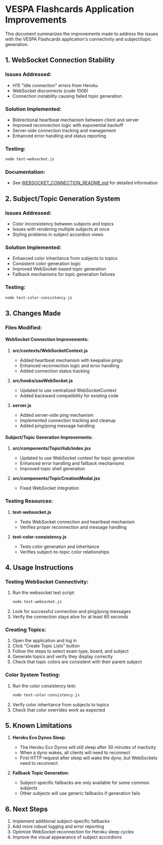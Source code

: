 # VESPA Flashcards Application Improvements

This document summarizes the improvements made to address the issues with the VESPA Flashcards application's connectivity and subject/topic generation.

## 1. WebSocket Connection Stability

### Issues Addressed:
- H15 "Idle connection" errors from Heroku
- WebSocket disconnects (code 1006)
- Connection instability causing failed topic generation

### Solution Implemented:
- Bidirectional heartbeat mechanism between client and server
- Improved reconnection logic with exponential backoff
- Server-side connection tracking and management
- Enhanced error handling and status reporting

### Testing:
```bash
node test-websocket.js
```

### Documentation:
- See [WEBSOCKET_CONNECTION_README.md](./WEBSOCKET_CONNECTION_README.md) for detailed information

## 2. Subject/Topic Generation System

### Issues Addressed:
- Color inconsistency between subjects and topics
- Issues with rendering multiple subjects at once
- Styling problems in subject accordion views

### Solution Implemented:
- Enhanced color inheritance from subjects to topics
- Consistent color generation logic
- Improved WebSocket-based topic generation
- Fallback mechanisms for topic generation failures

### Testing:
```bash
node test-color-consistency.js
```

## 3. Changes Made

### Files Modified:

#### WebSocket Connection Improvements:
1. **src/contexts/WebSocketContext.js**
   - Added heartbeat mechanism with keepalive pings
   - Enhanced reconnection logic and error handling
   - Added connection status tracking

2. **src/hooks/useWebSocket.js**
   - Updated to use centralized WebSocketContext
   - Added backward compatibility for existing code

3. **server.js**
   - Added server-side ping mechanism
   - Implemented connection tracking and cleanup
   - Added ping/pong message handling

#### Subject/Topic Generation Improvements:
1. **src/components/TopicHub/index.jsx**
   - Updated to use WebSocket context for topic generation
   - Enhanced error handling and fallback mechanisms
   - Improved topic shell generation

2. **src/components/TopicCreationModal.jsx**
   - Fixed WebSocket integration

### Testing Resources:
1. **test-websocket.js**
   - Tests WebSocket connection and heartbeat mechanism
   - Verifies proper reconnection and message handling

2. **test-color-consistency.js**
   - Tests color generation and inheritance
   - Verifies subject-to-topic color relationships

## 4. Usage Instructions

### Testing WebSocket Connectivity:
1. Run the websocket test script:
   ```bash
   node test-websocket.js
   ```
2. Look for successful connection and ping/pong messages
3. Verify the connection stays alive for at least 60 seconds

### Creating Topics:
1. Open the application and log in
2. Click "Create Topic Lists" button
3. Follow the steps to select exam type, board, and subject
4. Generate topics and verify they display correctly
5. Check that topic colors are consistent with their parent subject

### Color System Testing:
1. Run the color consistency test:
   ```bash
   node test-color-consistency.js
   ```
2. Verify color inheritance from subjects to topics
3. Check that color overrides work as expected

## 5. Known Limitations

1. **Heroku Eco Dynos Sleep**:
   - The Heroku Eco Dynos will still sleep after 30 minutes of inactivity
   - When a dyno wakes, all clients will need to reconnect
   - First HTTP request after sleep will wake the dyno, but WebSockets need to reconnect

2. **Fallback Topic Generation**:
   - Subject-specific fallbacks are only available for some common subjects
   - Other subjects will use generic fallbacks if generation fails

## 6. Next Steps

1. Implement additional subject-specific fallbacks
2. Add more robust logging and error reporting
3. Optimize WebSocket reconnection for Heroku sleep cycles
4. Improve the visual appearance of subject accordions
